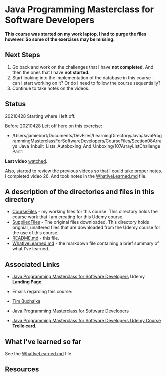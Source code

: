 # Java Programming Masterclass for Software Developers

**This course was started on my work laptop. I had to purge the files however. So some of the exercises may be missing.**

## Next Steps
1. Go back and work on the challenges that I have **not completed**. And then the ones that I have **not started**.
2. Start looking into the implementation of the database in this course - can I start working on it? Or do I need to follow the course sequentially?
3. Continue to take notes on the videos.

## Status
20210428
Starting where I left off.

Before 20210428
Left off here on this exercise: 
* /Users/jamiebort/Documents/DevFiles/LearningDirectory/Java/JavaProgrammingMasterclassForSoftwareDevelopers/CourseFiles/Section08Arrays_Java_Inbuilt_Lists_Autoboxing_And_Unboxing/107ArrayListChallengePart1

**Last video** [watched](https://www.udemy.com/course/java-the-complete-java-developer-course/learn/lecture/3323790#overview).

Also, started to review the previous videos so that I could take proper notes. I completed video 26. And took notes in the [WhatIveLearned.md](https://github.com/JamieBort/LearningDirectory/blob/master/Java/Courses/JavaProgrammingMasterclassForSoftwareDevelopers/WhatIveLearned.md) file.

## A description of the directories and files in this directory
* [CourseFiles](https://github.com/JamieBort/LearningDirectory/tree/master/Java/Courses/JavaProgrammingMasterclassForSoftwareDevelopers/CourseFiles) - my working files for this course. This directory holds the course work that I am creating for this Udemy course.
* [SuppliedFiles](https://github.com/JamieBort/LearningDirectory/tree/master/Java/Courses/JavaProgrammingMasterclassForSoftwareDevelopers/SuppliedFiles) - The original files downloaded. This directory holds orignial, unaltered files that are downloaded from the Udemy course for the use of this course.
* [README.md](https://github.com/JamieBort/LearningDirectory/blob/master/Java/Courses/JavaProgrammingMasterclassForSoftwareDevelopers/README.md) - this file.
* [WhatIveLearned.md](https://github.com/JamieBort/LearningDirectory/blob/master/Java/Courses/JavaProgrammingMasterclassForSoftwareDevelopers/WhatIveLearned.md) - the markdown file containing a brief summary of what I've learned.

## Associated Links
* [Java Programming Masterclass for Software Developers](https://www.udemy.com/course/java-the-complete-java-developer-course/) Udemy **Landing Page**.

* Emails regarding this course:
 * [Tim Buchalka](https://mail.google.com/mail/u/0/#search/Tim+Buchalka)
 * [Java Programming Masterclass for Software Developers](https://mail.google.com/mail/u/0/#search/Java+Programming+Masterclass+for+Software+Developers)

* [Java Programming Masterclass for Software Developers Udemy Course](https://trello.com/c/FXZ4k4PL/459-java-programming-masterclass-for-software-developers-udemy-course) **Trello card**.

## What I've learned so far
See the [WhatIveLearned.md](https://github.com/JamieBort/LearningDirectory/blob/master/Java/Courses/JavaProgrammingMasterclassForSoftwareDevelopers/WhatIveLearned.md) file.

## Resources
